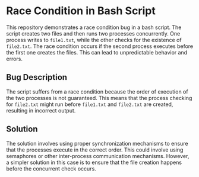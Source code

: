 # Race Condition in Bash Script

This repository demonstrates a race condition bug in a bash script.  The script creates two files and then runs two processes concurrently. One process writes to `file1.txt`, while the other checks for the existence of `file2.txt`. The race condition occurs if the second process executes before the first one creates the files. This can lead to unpredictable behavior and errors.

## Bug Description
The script suffers from a race condition because the order of execution of the two processes is not guaranteed.  This means that the process checking for `file2.txt` might run before `file1.txt` and `file2.txt` are created, resulting in incorrect output.

## Solution
The solution involves using proper synchronization mechanisms to ensure that the processes execute in the correct order. This could involve using semaphores or other inter-process communication mechanisms.  However, a simpler solution in this case is to ensure that the file creation happens before the concurrent check occurs.